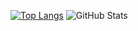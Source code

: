 [![Top Langs](https://github-readme-stats.vercel.app/api/top-langs/?username=nghuyhoang2509&layout=donut)](https://github.com/anuraghazra/github-readme-stats)
![GitHub Stats](https://github-readme-stats.vercel.app/api?username=nguyenhuyhoang2509&theme=radical)
